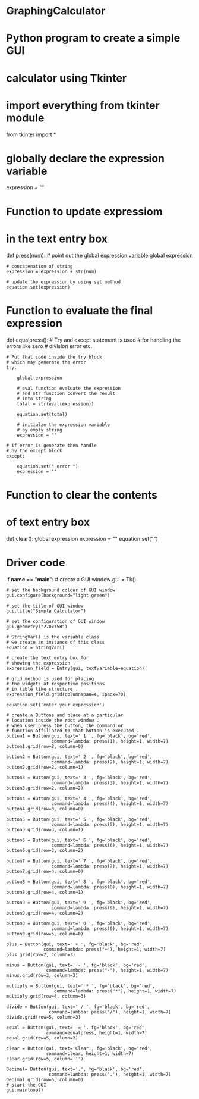 # GraphingCalculator


# Python program to  create a simple GUI  
# calculator using Tkinter 
  
# import everything from tkinter module 
from tkinter import *
  
# globally declare the expression variable 
expression = "" 
  
  
# Function to update expressiom 
# in the text entry box 
def press(num): 
    # point out the global expression variable 
    global expression 
  
    # concatenation of string 
    expression = expression + str(num) 
  
    # update the expression by using set method 
    equation.set(expression) 
  
  
# Function to evaluate the final expression 
def equalpress(): 
    # Try and except statement is used 
    # for handling the errors like zero 
    # division error etc. 
  
    # Put that code inside the try block 
    # which may generate the error 
    try: 
  
        global expression 
  
        # eval function evaluate the expression 
        # and str function convert the result 
        # into string 
        total = str(eval(expression)) 
  
        equation.set(total) 
  
        # initialze the expression variable 
        # by empty string 
        expression = "" 
  
    # if error is generate then handle 
    # by the except block 
    except: 
  
        equation.set(" error ") 
        expression = "" 
  
  
# Function to clear the contents 
# of text entry box 
def clear(): 
    global expression 
    expression = "" 
    equation.set("") 
  
  
# Driver code 
if __name__ == "__main__": 
    # create a GUI window 
    gui = Tk() 
  
    # set the background colour of GUI window 
    gui.configure(background="light green") 
  
    # set the title of GUI window 
    gui.title("Simple Calculator") 
  
    # set the configuration of GUI window 
    gui.geometry("270x150") 
  
    # StringVar() is the variable class 
    # we create an instance of this class 
    equation = StringVar() 
  
    # create the text entry box for 
    # showing the expression . 
    expression_field = Entry(gui, textvariable=equation) 
  
    # grid method is used for placing 
    # the widgets at respective positions 
    # in table like structure . 
    expression_field.grid(columnspan=4, ipadx=70) 
  
    equation.set('enter your expression') 
  
    # create a Buttons and place at a particular 
    # location inside the root window . 
    # when user press the button, the command or 
    # function affiliated to that button is executed . 
    button1 = Button(gui, text=' 1 ', fg='black', bg='red', 
                     command=lambda: press(1), height=1, width=7) 
    button1.grid(row=2, column=0) 
  
    button2 = Button(gui, text=' 2 ', fg='black', bg='red', 
                     command=lambda: press(2), height=1, width=7) 
    button2.grid(row=2, column=1) 
  
    button3 = Button(gui, text=' 3 ', fg='black', bg='red', 
                     command=lambda: press(3), height=1, width=7) 
    button3.grid(row=2, column=2) 
  
    button4 = Button(gui, text=' 4 ', fg='black', bg='red', 
                     command=lambda: press(4), height=1, width=7) 
    button4.grid(row=3, column=0) 
  
    button5 = Button(gui, text=' 5 ', fg='black', bg='red', 
                     command=lambda: press(5), height=1, width=7) 
    button5.grid(row=3, column=1) 
  
    button6 = Button(gui, text=' 6 ', fg='black', bg='red', 
                     command=lambda: press(6), height=1, width=7) 
    button6.grid(row=3, column=2) 
  
    button7 = Button(gui, text=' 7 ', fg='black', bg='red', 
                     command=lambda: press(7), height=1, width=7) 
    button7.grid(row=4, column=0) 
  
    button8 = Button(gui, text=' 8 ', fg='black', bg='red', 
                     command=lambda: press(8), height=1, width=7) 
    button8.grid(row=4, column=1) 
  
    button9 = Button(gui, text=' 9 ', fg='black', bg='red', 
                     command=lambda: press(9), height=1, width=7) 
    button9.grid(row=4, column=2) 
  
    button0 = Button(gui, text=' 0 ', fg='black', bg='red', 
                     command=lambda: press(0), height=1, width=7) 
    button0.grid(row=5, column=0) 
  
    plus = Button(gui, text=' + ', fg='black', bg='red', 
                  command=lambda: press("+"), height=1, width=7) 
    plus.grid(row=2, column=3) 
  
    minus = Button(gui, text=' - ', fg='black', bg='red', 
                   command=lambda: press("-"), height=1, width=7) 
    minus.grid(row=3, column=3) 
  
    multiply = Button(gui, text=' * ', fg='black', bg='red', 
                      command=lambda: press("*"), height=1, width=7) 
    multiply.grid(row=4, column=3) 
  
    divide = Button(gui, text=' / ', fg='black', bg='red', 
                    command=lambda: press("/"), height=1, width=7) 
    divide.grid(row=5, column=3) 
  
    equal = Button(gui, text=' = ', fg='black', bg='red', 
                   command=equalpress, height=1, width=7) 
    equal.grid(row=5, column=2) 
  
    clear = Button(gui, text='Clear', fg='black', bg='red', 
                   command=clear, height=1, width=7) 
    clear.grid(row=5, column='1') 
  
    Decimal= Button(gui, text='.', fg='black', bg='red', 
                    command=lambda: press('.'), height=1, width=7) 
    Decimal.grid(row=6, column=0) 
    # start the GUI 
    gui.mainloop() 
